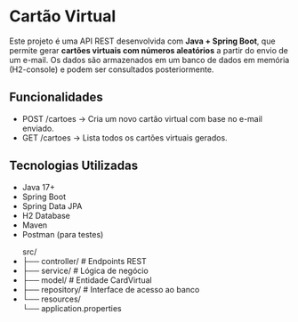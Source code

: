 <h1> Cartão Virtual </h1>
<p> Este projeto é uma API REST desenvolvida com <strong>Java + Spring Boot</strong>, que permite gerar <strong>cartões virtuais com números aleatórios</strong> a partir do envio de um e-mail. Os dados são armazenados em um banco de dados em memória (H2-console) e podem ser consultados posteriormente.</p>

<h2>Funcionalidades</h2>

- POST /cartoes → Cria um novo cartão virtual com base no e-mail enviado.
- GET /cartoes → Lista todos os cartões virtuais gerados.


<h2>Tecnologias Utilizadas</h2>

- Java 17+
- Spring Boot
- Spring Data JPA
- H2 Database
- Maven
- Postman (para testes)


<ul> 
src/
<li>├── controller/ # Endpoints REST </li>
<li>├── service/    # Lógica de negócio </li>
<li>├── model/      # Entidade CardVirtual </li>
<li>├── repository/ # Interface de acesso ao banco </li>
<li>└── resources/ </li>
    └── application.properties
</ul>
